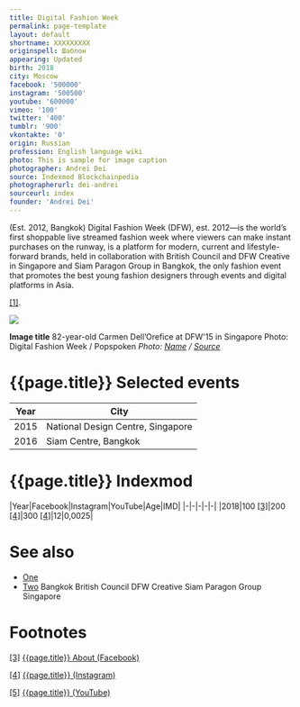 ```yaml
---
title: Digital Fashion Week
permalink: page-template
layout: default
shortname: XXXXXXXXX
originspell: Шаблон
appearing: Updated
birth: 2018
city: Moscow
facebook: '500000'
instagram: '500500'
youtube: '600000'
vimeo: '100'
twitter: '400'
tumblr: '900'
vkontakte: '0'
origin: Russian
profession: English language wiki
photo: This is sample for image caption
photographer: Andrei Dei
source: Indexmod Blockchainpedia
photographerurl: dei-andrei
sourceurl: index
founder: 'Andrei Dei'
---
```


(Est. 2012, Bangkok) Digital Fashion Week (DFW), est. 2012—is the world’s first shoppable live streamed fashion week where viewers can make instant purchases on the runway, is a platform for modern, current and lifestyle-forward brands, held in collaboration with British Council and DFW Creative in Singapore and Siam Paragon Group in Bangkok, the only fashion event that promotes the best young fashion designers through events and digital platforms in Asia.

<span id="a1">[\[1\]](#f1)</span>.

![](/encyclopedia/images/image-name.jpg)

**Image title**
82-year-old Carmen Dell’Orefice at DFW'15 in Singapore
Photo: Digital Fashion Week / Popspoken
*Photo: [Name](index) / [Source](index)*

# {{page.title}} Selected events

|Year|City|
|-|-|
|2015|National Design Centre, Singapore|
|2016|Siam Centre, Bangkok|

# {{page.title}} Indexmod

|Year|Facebook|Instagram|YouTube|Age|IMD|
|-|-|-|-|-|
|2018|100 <span id="a3">[\[3\]](#f3)</span>|200 <span id="a4">[\[4\]](#f4)</span>|300 <span id="a4">[\[4\]](#f4)</span>|12|0,0025|


# See also

+ [One](index)
+ [Two](index)
Bangkok
British Council
DFW Creative
Siam Paragon Group
Singapore

# Footnotes

[[3]](#a3) <span id="f3"></span> [{{page.title}} About (Facebook)](index)

[[4]](#a4) <span id="f4"></span> [{{page.title}} (Instagram)](index)

[[5]](#a5) <span id="f5"></span> [{{page.title}} (YouTube)](index)
